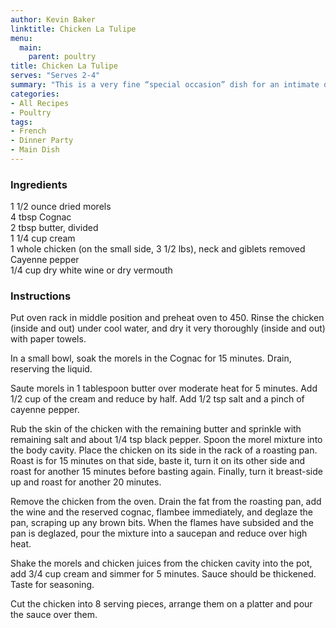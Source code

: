 ```yaml
---
author: Kevin Baker
linktitle: Chicken La Tulipe
menu:
  main:
    parent: poultry
title: Chicken La Tulipe
serves: "Serves 2-4"
summary: "This is a very fine “special occasion” dish for an intimate dinner. It comes from the famed La Tulipe of New York City (by way of the New York Times)."
categories:
- All Recipes
- Poultry
tags:
- French
- Dinner Party
- Main Dish
---
```

### Ingredients

<div class="ingredient-list">
  
1 1/2 ounce dried morels  
4 tbsp Cognac  
2 tbsp butter, divided  
1 1/4 cup cream  
1 whole chicken (on the small side, 3 1/2 lbs), neck and giblets removed  
Cayenne pepper  
1/4 cup dry white wine or dry vermouth  

</div>

### Instructions
Put oven rack in middle position and preheat oven to 450.  Rinse the chicken (inside and out) under cool water, and dry it very thoroughly (inside and out) with paper towels.

In a small bowl, soak the morels in the Cognac for 15 minutes. Drain, reserving the liquid.

Saute morels in 1 tablespoon butter over moderate heat for 5 minutes. Add 1/2 cup of the cream and reduce by half.  Add 1/2 tsp salt and a pinch of cayenne pepper.

Rub the skin of the chicken with the remaining butter and sprinkle with remaining salt and about 1/4 tsp black pepper. Spoon the morel mixture into the body cavity. Place the chicken on its side in the rack of a roasting pan.  Roast is for 15 minutes on that side, baste it, turn it on its other side and roast for another 15 minutes before basting again. Finally, turn it breast-side up and roast for another 20 minutes.

Remove the chicken from the oven. Drain the fat from the roasting pan, add the wine and the reserved cognac, flambee immediately, and deglaze the pan, scraping up any brown bits. When the flames have subsided and the pan is deglazed, pour the mixture into a saucepan and reduce over high heat.

Shake the morels and chicken juices from the chicken cavity into the pot, add 3/4 cup cream and simmer for 5 minutes. Sauce should be thickened. Taste for seasoning.

Cut the chicken into 8 serving pieces, arrange them on a platter and pour the sauce over them.
